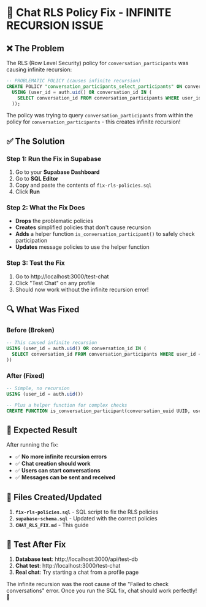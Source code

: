 # 🔧 Chat RLS Policy Fix - INFINITE RECURSION ISSUE

## ❌ **The Problem**
The RLS (Row Level Security) policy for `conversation_participants` was causing infinite recursion:

```sql
-- PROBLEMATIC POLICY (causes infinite recursion)
CREATE POLICY "conversation_participants_select_participants" ON conversation_participants FOR SELECT 
  USING (user_id = auth.uid() OR conversation_id IN (
    SELECT conversation_id FROM conversation_participants WHERE user_id = auth.uid()  -- ← RECURSION!
  ));
```

The policy was trying to query `conversation_participants` from within the policy for `conversation_participants` - this creates infinite recursion!

## ✅ **The Solution**

### **Step 1: Run the Fix in Supabase**
1. Go to your **Supabase Dashboard**
2. Go to **SQL Editor**
3. Copy and paste the contents of `fix-rls-policies.sql`
4. Click **Run**

### **Step 2: What the Fix Does**
- **Drops** the problematic policies
- **Creates** simplified policies that don't cause recursion
- **Adds** a helper function `is_conversation_participant()` to safely check participation
- **Updates** message policies to use the helper function

### **Step 3: Test the Fix**
1. Go to http://localhost:3000/test-chat
2. Click "Test Chat" on any profile
3. Should now work without the infinite recursion error!

## 🔍 **What Was Fixed**

### **Before (Broken)**
```sql
-- This caused infinite recursion
USING (user_id = auth.uid() OR conversation_id IN (
  SELECT conversation_id FROM conversation_participants WHERE user_id = auth.uid()
))
```

### **After (Fixed)**
```sql
-- Simple, no recursion
USING (user_id = auth.uid())

-- Plus a helper function for complex checks
CREATE FUNCTION is_conversation_participant(conversation_uuid UUID, user_uuid UUID)
```

## 🚀 **Expected Result**

After running the fix:
- ✅ **No more infinite recursion errors**
- ✅ **Chat creation should work**
- ✅ **Users can start conversations**
- ✅ **Messages can be sent and received**

## 📝 **Files Created/Updated**

1. **`fix-rls-policies.sql`** - SQL script to fix the RLS policies
2. **`supabase-schema.sql`** - Updated with the correct policies
3. **`CHAT_RLS_FIX.md`** - This guide

## 🧪 **Test After Fix**

1. **Database test**: http://localhost:3000/api/test-db
2. **Chat test**: http://localhost:3000/test-chat
3. **Real chat**: Try starting a chat from a profile page

The infinite recursion was the root cause of the "Failed to check conversations" error. Once you run the SQL fix, chat should work perfectly! 🎉
